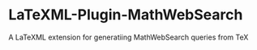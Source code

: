LaTeXML-Plugin-MathWebSearch
============================

A LaTeXML extension for generatiing MathWebSearch queries from TeX
